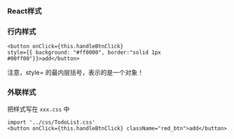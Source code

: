 ### React样式

### 行内样式

```
<button onClick={this.handleBtnClick} 
style={{ background: "#ff0000", border:"solid 1px #00ff00"}}>add</button>
```

注意，style= 的最内层括号，表示的是一个对象！

### 外联样式

把样式写在 `xxx.css` 中

```
import '../css/TodoList.css'
<button onClick={this.handleBtnClick} className="red_btn">add</button>
```

